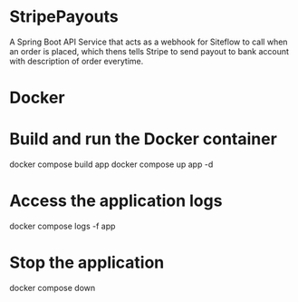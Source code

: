 # StripePayouts
A Spring Boot API Service that acts as a webhook for Siteflow to call when an order is placed, which thens tells Stripe to send payout to bank account with description of order everytime.

# Docker

# Build and run the Docker container
docker compose build app
docker compose up app -d

# Access the application logs
docker compose logs -f app

# Stop the application
docker compose down